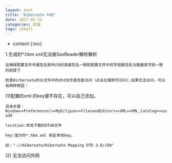 ```yaml
---
layout: post
title: "Hibernate FAQ"
date: 2017-05-22
categories: 后端
tags: jekyll
---
```

* content
{:toc}

1.生成的*.hbm.xml无法被SaxReader解析解析

	在确保配置文件中属性名和POJO的类属性名一致和配置文件中的字段属性名与数据库字段一致的前提下

	检查Hirbernate的头文件中的dtd文件是否能访问（点击左键即可访问),如果无法访问，可以有两种原因：

(1)配置的xml 的key键不存在，可以自己添加。

	具体步骤：Window>>Preferencesl>>MyEclipse>>FilesandEditors>>XML>>XML_Catolog>>uses_specified_entries> add 

	location:本地下载的DTmD文件

	key:值为你*.hbm.xml 制定本地key。

	如："-//Hibernate/Hibernate Mapping DTD 3.0//EN"

(2) 无法访问外网

